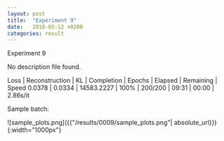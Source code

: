 ```yaml
---
layout: post
title:  "Experiment 9"
date:   2018-05-12 +0200
categories: result
---
```

Experiment 9

No description file found.

Loss | Reconstruction | KL | Completion | Epochs | Elapsed | Remaining | Speed
0.0378 | 0.0334 | 14583.2227 | 100% | 200/200 | 09:31 | 00:00 | 2.86s/it



Sample batch:

![sample_plots.png]({{"/results/0009/sample_plots.png"| absolute_url}}){:width="1000px"}
